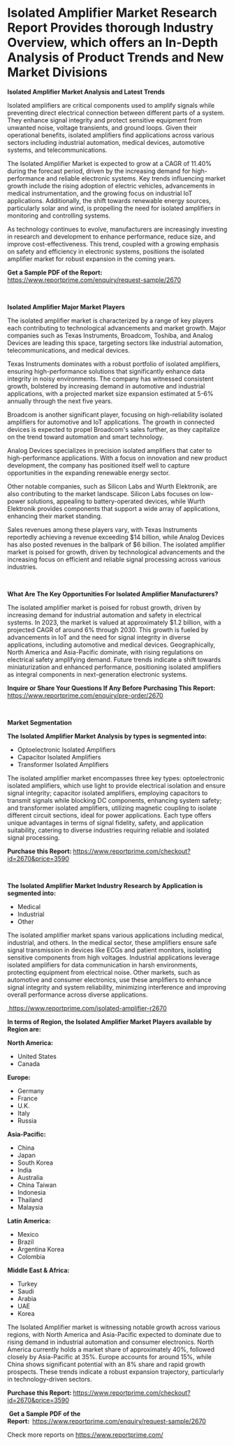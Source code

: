 <p><h1>Isolated Amplifier Market Research Report Provides thorough Industry Overview, which offers an In-Depth Analysis of Product Trends and New Market Divisions</h1></p><p><strong>Isolated Amplifier Market Analysis and Latest Trends</strong></p>
<p><p>Isolated amplifiers are critical components used to amplify signals while preventing direct electrical connection between different parts of a system. They enhance signal integrity and protect sensitive equipment from unwanted noise, voltage transients, and ground loops. Given their operational benefits, isolated amplifiers find applications across various sectors including industrial automation, medical devices, automotive systems, and telecommunications.</p><p>The Isolated Amplifier Market is expected to grow at a CAGR of 11.40% during the forecast period, driven by the increasing demand for high-performance and reliable electronic systems. Key trends influencing market growth include the rising adoption of electric vehicles, advancements in medical instrumentation, and the growing focus on industrial IoT applications. Additionally, the shift towards renewable energy sources, particularly solar and wind, is propelling the need for isolated amplifiers in monitoring and controlling systems. </p><p>As technology continues to evolve, manufacturers are increasingly investing in research and development to enhance performance, reduce size, and improve cost-effectiveness. This trend, coupled with a growing emphasis on safety and efficiency in electronic systems, positions the isolated amplifier market for robust expansion in the coming years.</p></p>
<p><strong>Get a Sample PDF of the Report:&nbsp;</strong> <a href="https://www.reportprime.com/enquiry/request-sample/2670?utm_campaign=3322&utm_medium=2&utm_source=Github&utm_content=ia&utm_term=18032025&utm_id=isolated-amplifier">https://www.reportprime.com/enquiry/request-sample/2670</a></p>
<p>&nbsp;</p>
<p><strong>Isolated Amplifier Major Market Players</strong></p>
<p><p>The isolated amplifier market is characterized by a range of key players each contributing to technological advancements and market growth. Major companies such as Texas Instruments, Broadcom, Toshiba, and Analog Devices are leading this space, targeting sectors like industrial automation, telecommunications, and medical devices. </p><p>Texas Instruments dominates with a robust portfolio of isolated amplifiers, ensuring high-performance solutions that significantly enhance data integrity in noisy environments. The company has witnessed consistent growth, bolstered by increasing demand in automotive and industrial applications, with a projected market size expansion estimated at 5-6% annually through the next five years.</p><p>Broadcom is another significant player, focusing on high-reliability isolated amplifiers for automotive and IoT applications. The growth in connected devices is expected to propel Broadcom's sales further, as they capitalize on the trend toward automation and smart technology.</p><p>Analog Devices specializes in precision isolated amplifiers that cater to high-performance applications. With a focus on innovation and new product development, the company has positioned itself well to capture opportunities in the expanding renewable energy sector.</p><p>Other notable companies, such as Silicon Labs and Wurth Elektronik, are also contributing to the market landscape. Silicon Labs focuses on low-power solutions, appealing to battery-operated devices, while Wurth Elektronik provides components that support a wide array of applications, enhancing their market standing.</p><p>Sales revenues among these players vary, with Texas Instruments reportedly achieving a revenue exceeding $14 billion, while Analog Devices has also posted revenues in the ballpark of $6 billion. The isolated amplifier market is poised for growth, driven by technological advancements and the increasing focus on efficient and reliable signal processing across various industries.</p></p>
<p>&nbsp;</p>
<p><strong>What Are The Key Opportunities For Isolated Amplifier Manufacturers?</strong></p>
<p><p>The isolated amplifier market is poised for robust growth, driven by increasing demand for industrial automation and safety in electrical systems. In 2023, the market is valued at approximately $1.2 billion, with a projected CAGR of around 6% through 2030. This growth is fueled by advancements in IoT and the need for signal integrity in diverse applications, including automotive and medical devices. Geographically, North America and Asia-Pacific dominate, with rising regulations on electrical safety amplifying demand. Future trends indicate a shift towards miniaturization and enhanced performance, positioning isolated amplifiers as integral components in next-generation electronic systems.</p></p>
<p><strong>Inquire or Share Your Questions If Any Before Purchasing This Report:</strong> <a href="https://www.reportprime.com/enquiry/pre-order/2670?utm_campaign=3322&utm_medium=2&utm_source=Github&utm_content=ia&utm_term=18032025&utm_id=isolated-amplifier">https://www.reportprime.com/enquiry/pre-order/2670</a></p>
<p>&nbsp;</p>
<p><strong>Market Segmentation</strong></p>
<p><strong>The Isolated Amplifier Market Analysis by types is segmented into:</strong></p>
<p><ul><li>Optoelectronic Isolated Amplifiers</li><li>Capacitor Isolated Amplifiers</li><li>Transformer Isolated Amplifiers</li></ul></p>
<p><p>The isolated amplifier market encompasses three key types: optoelectronic isolated amplifiers, which use light to provide electrical isolation and ensure signal integrity; capacitor isolated amplifiers, employing capacitors to transmit signals while blocking DC components, enhancing system safety; and transformer isolated amplifiers, utilizing magnetic coupling to isolate different circuit sections, ideal for power applications. Each type offers unique advantages in terms of signal fidelity, safety, and application suitability, catering to diverse industries requiring reliable and isolated signal processing.</p></p>
<p><strong>Purchase this Report:&nbsp;</strong><a href="https://www.reportprime.com/checkout?id=2670&price=3590&utm_campaign=3322&utm_medium=2&utm_source=Github&utm_content=ia&utm_term=18032025&utm_id=isolated-amplifier">https://www.reportprime.com/checkout?id=2670&price=3590</a></p>
<p>&nbsp;</p>
<p><strong>The Isolated Amplifier Market Industry Research by Application is segmented into:</strong></p>
<p><ul><li>Medical</li><li>Industrial</li><li>Other</li></ul></p>
<p><p>The isolated amplifier market spans various applications including medical, industrial, and others. In the medical sector, these amplifiers ensure safe signal transmission in devices like ECGs and patient monitors, isolating sensitive components from high voltages. Industrial applications leverage isolated amplifiers for data communication in harsh environments, protecting equipment from electrical noise. Other markets, such as automotive and consumer electronics, use these amplifiers to enhance signal integrity and system reliability, minimizing interference and improving overall performance across diverse applications.</p></p>
<p><a href="https://www.reportprime.com/isolated-amplifier-r2670?utm_campaign=3322&utm_medium=2&utm_source=Github&utm_content=ia&utm_term=18032025&utm_id=isolated-amplifier">&nbsp;https://www.reportprime.com/isolated-amplifier-r2670</a></p>
<p><strong>In terms of Region, the Isolated Amplifier Market Players available by Region are:</strong></p>
<p>
    <p> <strong> North America: </strong>
        <ul>
            <li>United States</li>
            <li>Canada</li>
        </ul>
        </p> 
    <p> <strong> Europe: </strong>
        <ul>
            <li>Germany</li>
            <li>France</li>
            <li>U.K.</li>
            <li>Italy</li>
            <li>Russia</li>
        </ul>
        </p> 
    <p> <strong> Asia-Pacific: </strong>
        <ul>
            <li>China</li>
            <li>Japan</li>
            <li>South Korea</li>
            <li>India</li>
            <li>Australia</li>
            <li>China Taiwan</li>
            <li>Indonesia</li>
            <li>Thailand</li>
            <li>Malaysia</li>
        </ul>
        </p> 
    <p> <strong> Latin America: </strong>
        <ul>
            <li>Mexico</li>
            <li>Brazil</li>
            <li>Argentina Korea</li>
            <li>Colombia</li>
        </ul>
        </p> 
    <p> <strong> Middle East & Africa: </strong>
        <ul>
            <li>Turkey</li>
            <li>Saudi</li>
            <li>Arabia</li>
            <li>UAE</li>
            <li>Korea</li>
        </ul>
    </p>
    </p>
<p><p>The Isolated Amplifier market is witnessing notable growth across various regions, with North America and Asia-Pacific expected to dominate due to rising demand in industrial automation and consumer electronics. North America currently holds a market share of approximately 40%, followed closely by Asia-Pacific at 35%. Europe accounts for around 15%, while China shows significant potential with an 8% share and rapid growth prospects. These trends indicate a robust expansion trajectory, particularly in technology-driven sectors.</p></p>
<p><strong>Purchase this Report: </strong><a href="https://www.reportprime.com/checkout?id=2670&price=3590&utm_campaign=3322&utm_medium=2&utm_source=Github&utm_content=ia&utm_term=18032025&utm_id=isolated-amplifier">https://www.reportprime.com/checkout?id=2670&price=3590</a></p>
<p>&nbsp;<strong>Get a Sample PDF of the Report:&nbsp;&nbsp;</strong><a href="https://www.reportprime.com/enquiry/request-sample/2670?utm_campaign=3322&utm_medium=2&utm_source=Github&utm_content=ia&utm_term=18032025&utm_id=isolated-amplifier">https://www.reportprime.com/enquiry/request-sample/2670</a></p>
<p><strong></strong></p>
<p>Check more reports on <a href="https://www.reportprime.com/?utm_campaign=3322&utm_medium=2&utm_source=Github&utm_content=ia&utm_term=18032025&utm_id=isolated-amplifier">https://www.reportprime.com/</a></p>
